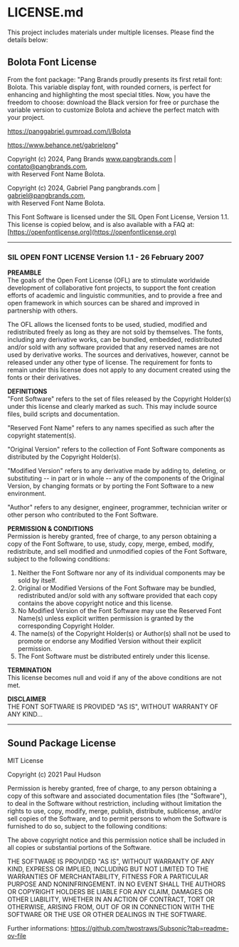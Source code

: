 # LICENSE.md

This project includes materials under multiple licenses. Please find the details below:

## Bolota Font License

From the font package:
"Pang Brands proudly presents its first retail font: Bolota. This variable display font, with rounded corners, is perfect for enhancing and highlighting the most special titles. Now, you have the freedom to choose: download the Black version for free or purchase the variable version to customize Bolota and achieve the perfect match with your project. 

https://panggabriel.gumroad.com/l/Bolota

https://www.behance.net/gabrielpng"

Copyright (c) 2024, Pang Brands www.pangbrands.com | contato@pangbrands.com,  
with Reserved Font Name Bolota.  

Copyright (c) 2024, Gabriel Pang pangbrands.com | gabriel@pangbrands.com,  
with Reserved Font Name Bolota.  

This Font Software is licensed under the SIL Open Font License, Version 1.1.  
This license is copied below, and is also available with a FAQ at:  
[https://openfontlicense.org](https://openfontlicense.org)

---

### SIL OPEN FONT LICENSE Version 1.1 - 26 February 2007

**PREAMBLE**  
The goals of the Open Font License (OFL) are to stimulate worldwide development of collaborative font projects, to support the font creation efforts of academic and linguistic communities, and to provide a free and open framework in which sources can be shared and improved in partnership with others.

The OFL allows the licensed fonts to be used, studied, modified and redistributed freely as long as they are not sold by themselves. The fonts, including any derivative works, can be bundled, embedded, redistributed and/or sold with any software provided that any reserved names are not used by derivative works. The sources and derivatives, however, cannot be released under any other type of license. The requirement for fonts to remain under this license does not apply to any document created using the fonts or their derivatives.

**DEFINITIONS**  
"Font Software" refers to the set of files released by the Copyright Holder(s) under this license and clearly marked as such. This may include source files, build scripts and documentation.

"Reserved Font Name" refers to any names specified as such after the copyright statement(s).

"Original Version" refers to the collection of Font Software components as distributed by the Copyright Holder(s).

"Modified Version" refers to any derivative made by adding to, deleting, or substituting -- in part or in whole -- any of the components of the Original Version, by changing formats or by porting the Font Software to a new environment.

"Author" refers to any designer, engineer, programmer, technician writer or other person who contributed to the Font Software.

**PERMISSION & CONDITIONS**  
Permission is hereby granted, free of charge, to any person obtaining a copy of the Font Software, to use, study, copy, merge, embed, modify, redistribute, and sell modified and unmodified copies of the Font Software, subject to the following conditions:

1) Neither the Font Software nor any of its individual components may be sold by itself.
2) Original or Modified Versions of the Font Software may be bundled, redistributed and/or sold with any software provided that each copy contains the above copyright notice and this license.
3) No Modified Version of the Font Software may use the Reserved Font Name(s) unless explicit written permission is granted by the corresponding Copyright Holder.
4) The name(s) of the Copyright Holder(s) or Author(s) shall not be used to promote or endorse any Modified Version without their explicit permission.
5) The Font Software must be distributed entirely under this license.

**TERMINATION**  
This license becomes null and void if any of the above conditions are not met.

**DISCLAIMER**  
THE FONT SOFTWARE IS PROVIDED "AS IS", WITHOUT WARRANTY OF ANY KIND...

---

## Sound Package License

MIT License

Copyright (c) 2021 Paul Hudson

Permission is hereby granted, free of charge, to any person obtaining a copy
of this software and associated documentation files (the "Software"), to deal
in the Software without restriction, including without limitation the rights
to use, copy, modify, merge, publish, distribute, sublicense, and/or sell
copies of the Software, and to permit persons to whom the Software is
furnished to do so, subject to the following conditions:

The above copyright notice and this permission notice shall be included in all
copies or substantial portions of the Software.

THE SOFTWARE IS PROVIDED "AS IS", WITHOUT WARRANTY OF ANY KIND, EXPRESS OR
IMPLIED, INCLUDING BUT NOT LIMITED TO THE WARRANTIES OF MERCHANTABILITY,
FITNESS FOR A PARTICULAR PURPOSE AND NONINFRINGEMENT. IN NO EVENT SHALL THE
AUTHORS OR COPYRIGHT HOLDERS BE LIABLE FOR ANY CLAIM, DAMAGES OR OTHER
LIABILITY, WHETHER IN AN ACTION OF CONTRACT, TORT OR OTHERWISE, ARISING FROM,
OUT OF OR IN CONNECTION WITH THE SOFTWARE OR THE USE OR OTHER DEALINGS IN THE
SOFTWARE.

Further informations: https://github.com/twostraws/Subsonic?tab=readme-ov-file
